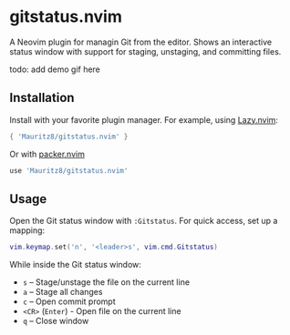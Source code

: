 # gitstatus.nvim

A Neovim plugin for managin Git from the editor. Shows an interactive status window with support for staging, unstaging, and committing files.

todo: add demo gif here

## Installation
Install with your favorite plugin manager. For example, using [Lazy.nvim](https://github.com/folke/lazy.nvim):

```lua
{ 'Mauritz8/gitstatus.nvim' }
```

Or with [packer.nvim](https://github.com/wbthomason/packer.nvim)

```lua
use 'Mauritz8/gitstatus.nvim'
```

## Usage

Open the Git status window with `:Gitstatus`. For quick access, set up a mapping:

``` lua
vim.keymap.set('n', '<leader>s', vim.cmd.Gitstatus)
```

While inside the Git status window:  
- `s` – Stage/unstage the file on the current line
- `a` – Stage all changes
- `c` – Open commit prompt
- `<CR>` (`Enter`) - Open file on the current line
- `q` – Close window
